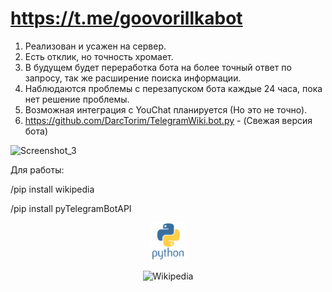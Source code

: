 # https://t.me/goovorillkabot
1. Реализован и усажен на сервер.
2. Есть отклик, но точность хромает.
3. В будущем будет переработка бота на более точный ответ по запросу, так же расширение поиска информации.
4. Наблюдаются проблемы с перезапуском бота каждые 24 часа, пока нет решение проблемы.
5. Возможная интеграция с YouChat планируется (Но это не точно).
6. https://github.com/DarcTorim/TelegramWiki.bot.py - (Свежая версия бота)


![Screenshot_3](https://user-images.githubusercontent.com/124584927/220333953-53043b88-ba4a-45a4-8802-4618cd1f060a.png)

Для работы:

/pip install wikipedia

/pip install pyTelegramBotAPI

<div align="center">
<img src="https://raw.githubusercontent.com/devicons/devicon/62199a961a26c9c93743e991b9955c7f84ad31ca/icons/python/python-original-wordmark.svg" class="deleted asset" style="width: 60px; height: 60px;">

![Wikipedia](https://img.shields.io/badge/Wikipedia-%23000000.svg?style=for-the-badge&logo=wikipedia&logoColor=white)
</div>
